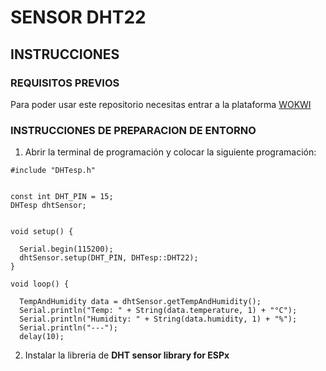 #  SENSOR DHT22

## INSTRUCCIONES

### REQUISITOS PREVIOS
Para poder usar este repositorio necesitas entrar a la plataforma [WOKWI](https://wokwi.com/)

### INSTRUCCIONES DE PREPARACION DE ENTORNO
1. Abrir la terminal de programación y colocar la siguiente programación:
   
```
#include "DHTesp.h"


const int DHT_PIN = 15;
DHTesp dhtSensor;


void setup() {

  Serial.begin(115200);
  dhtSensor.setup(DHT_PIN, DHTesp::DHT22);
}

void loop() {

  TempAndHumidity data = dhtSensor.getTempAndHumidity();
  Serial.println("Temp: " + String(data.temperature, 1) + "°C");
  Serial.println("Humidity: " + String(data.humidity, 1) + "%");
  Serial.println("---");
  delay(10);  
  ```

2. Instalar la libreria de **DHT sensor library for ESPx**

  




